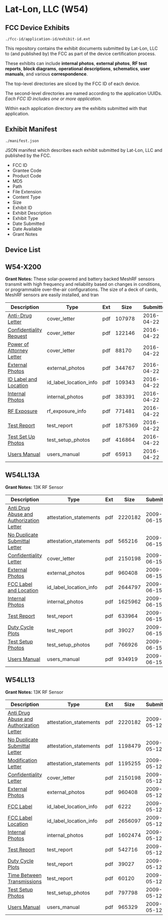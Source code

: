 # Lat-Lon, LLC (W54)
## FCC Device Exhibits

```
./fcc-id/application-id/exhibit-id.ext
```

This repository contains the exhibit documents submitted by Lat-Lon, LLC to (and published by) the FCC as part of the device certification process.

These exhibits can include **internal photos**, **external photos**, **RF test reports**, **block diagrams**, **operational descriptions**, **schematics**, **user manuals**, and various **correspondence**.

The top-level directories are sliced by the FCC ID of each device.

The second-level directories are named according to the application UUIDs. *Each FCC ID includes one or more application.*

Within each application directory are the exhibits submitted with that application. 

## Exhibit Manifest

```
./manifest.json
```

JSON manifest which describes each exhibit submitted by Lat-Lon, LLC and published by the FCC.

- FCC ID
- Grantee Code
- Product Code
- MD5
- Path
- File Extension
- Content Type
- Size
- Exhibit ID
- Exhibit Description
- Exhibit Type
- Date Submitted
- Date Available
- Grant Notes

## Device List
## W54-X200
**Grant Notes:** These solar-powered and battery backed MeshRF sensors transmit with high frequency and reliability based on changes in conditions, or programmable over-the-air configurations. The size of a deck of cards, MeshRF sensors are easily installed, and tran

| Description | Type | Ext | Size | Submitted | Available |
| ----------- | ---- | --- | ---- | --------- | --------- |
| [Anti-Drug Letter](W54-X200/8b87c13e449134bb56de4c045bf4b831/2966490.pdf) | cover_letter | pdf | 107978 | 2016-04-22 | 2016-05-02 |
| [Confidentiality Request](W54-X200/8b87c13e449134bb56de4c045bf4b831/2966491.pdf) | cover_letter | pdf | 122146 | 2016-04-22 | 2016-05-02 |
| [Power of Attorney Letter](W54-X200/8b87c13e449134bb56de4c045bf4b831/2966492.pdf) | cover_letter | pdf | 88170 | 2016-04-22 | 2016-05-02 |
| [External Photos](W54-X200/8b87c13e449134bb56de4c045bf4b831/2966493.pdf) | external_photos | pdf | 344767 | 2016-04-22 | 2016-05-02 |
| [ID Label and Location](W54-X200/8b87c13e449134bb56de4c045bf4b831/2966494.pdf) | id_label_location_info | pdf | 109343 | 2016-04-22 | 2016-05-02 |
| [Internal Photos](W54-X200/8b87c13e449134bb56de4c045bf4b831/2966495.pdf) | internal_photos | pdf | 383391 | 2016-04-22 | 2016-05-02 |
| [RF Exposure](W54-X200/8b87c13e449134bb56de4c045bf4b831/2966498.pdf) | rf_exposure_info | pdf | 771481 | 2016-04-22 | 2016-05-02 |
| [Test Report](W54-X200/8b87c13e449134bb56de4c045bf4b831/2966500.pdf) | test_report | pdf | 1875369 | 2016-04-22 | 2016-05-02 |
| [Test Set Up Photos](W54-X200/8b87c13e449134bb56de4c045bf4b831/2966501.pdf) | test_setup_photos | pdf | 416864 | 2016-04-22 | 2016-05-02 |
| [Users Manual](W54-X200/8b87c13e449134bb56de4c045bf4b831/2966502.pdf) | users_manual | pdf | 65913 | 2016-04-22 | 2016-05-02 |
## W54LL13A
**Grant Notes:** 13K RF Sensor

| Description | Type | Ext | Size | Submitted | Available |
| ----------- | ---- | --- | ---- | --------- | --------- |
| [Anti Drug Abuse and Authorization Letter](W54LL13A/674f5f4fe2d9e9bddc32c93c3c9c368e/1109448.pdf) | attestation_statements | pdf | 2220182 | 2009-06-15 | 2009-06-15 |
| [No Duplicate Submittal Letter](W54LL13A/674f5f4fe2d9e9bddc32c93c3c9c368e/1124667.pdf) | attestation_statements | pdf | 565216 | 2009-06-15 | 2009-06-15 |
| [Confidentiality Letter](W54LL13A/674f5f4fe2d9e9bddc32c93c3c9c368e/1109446.pdf) | cover_letter | pdf | 2150198 | 2009-06-15 | 2009-06-15 |
| [External Photos](W54LL13A/674f5f4fe2d9e9bddc32c93c3c9c368e/1109445.pdf) | external_photos | pdf | 960408 | 2009-06-15 | 2009-06-15 |
| [FCC Label and Location](W54LL13A/674f5f4fe2d9e9bddc32c93c3c9c368e/1124662.pdf) | id_label_location_info | pdf | 2644797 | 2009-06-15 | 2009-06-15 |
| [Internal Photos](W54LL13A/674f5f4fe2d9e9bddc32c93c3c9c368e/1124661.pdf) | internal_photos | pdf | 1625962 | 2009-06-15 | 2009-06-15 |
| [Test Report](W54LL13A/674f5f4fe2d9e9bddc32c93c3c9c368e/1124658.pdf) | test_report | pdf | 633964 | 2009-06-15 | 2009-06-15 |
| [Duty Cycle Plots](W54LL13A/674f5f4fe2d9e9bddc32c93c3c9c368e/1109450.pdf) | test_report | pdf | 39027 | 2009-06-15 | 2009-06-15 |
| [Test Setup Photos](W54LL13A/674f5f4fe2d9e9bddc32c93c3c9c368e/1124657.pdf) | test_setup_photos | pdf | 766926 | 2009-06-15 | 2009-06-15 |
| [Users Manual](W54LL13A/674f5f4fe2d9e9bddc32c93c3c9c368e/1124656.pdf) | users_manual | pdf | 934919 | 2009-06-15 | 2009-06-15 |
## W54LL13
**Grant Notes:** 13K RF Sensor

| Description | Type | Ext | Size | Submitted | Available |
| ----------- | ---- | --- | ---- | --------- | --------- |
| [Anti Drug Abuse and Authorization Letter](W54LL13/a7680eb9b7c91d9c7f527aa87ee046fa/1109448.pdf) | attestation_statements | pdf | 2220182 | 2009-05-12 | 2009-05-12 |
| [No Duplicate Submittal Letter](W54LL13/a7680eb9b7c91d9c7f527aa87ee046fa/1109449.pdf) | attestation_statements | pdf | 1198479 | 2009-05-12 | 2009-05-12 |
| [Modification Letter](W54LL13/a7680eb9b7c91d9c7f527aa87ee046fa/1109451.pdf) | attestation_statements | pdf | 1195255 | 2009-05-12 | 2009-05-12 |
| [Confidentiality Letter](W54LL13/a7680eb9b7c91d9c7f527aa87ee046fa/1109446.pdf) | cover_letter | pdf | 2150198 | 2009-05-12 | 2009-05-12 |
| [External Photos](W54LL13/a7680eb9b7c91d9c7f527aa87ee046fa/1109445.pdf) | external_photos | pdf | 960408 | 2009-05-12 | 2009-05-12 |
| [FCC Label](W54LL13/a7680eb9b7c91d9c7f527aa87ee046fa/1109443.pdf) | id_label_location_info | pdf | 6222 | 2009-05-12 | 2009-05-12 |
| [FCC Label Location](W54LL13/a7680eb9b7c91d9c7f527aa87ee046fa/1109444.pdf) | id_label_location_info | pdf | 2656097 | 2009-05-12 | 2009-05-12 |
| [Internal Photos](W54LL13/a7680eb9b7c91d9c7f527aa87ee046fa/1109442.pdf) | internal_photos | pdf | 1602474 | 2009-05-12 | 2009-05-12 |
| [Test Report](W54LL13/a7680eb9b7c91d9c7f527aa87ee046fa/1109439.pdf) | test_report | pdf | 542716 | 2009-05-12 | 2009-05-12 |
| [Duty Cycle Plots](W54LL13/a7680eb9b7c91d9c7f527aa87ee046fa/1109450.pdf) | test_report | pdf | 39027 | 2009-05-12 | 2009-05-12 |
| [Time Between Transmissions](W54LL13/a7680eb9b7c91d9c7f527aa87ee046fa/1109452.pdf) | test_report | pdf | 60120 | 2009-05-12 | 2009-05-12 |
| [Test Setup Photos](W54LL13/a7680eb9b7c91d9c7f527aa87ee046fa/1109438.pdf) | test_setup_photos | pdf | 797798 | 2009-05-12 | 2009-05-12 |
| [Users Manual](W54LL13/a7680eb9b7c91d9c7f527aa87ee046fa/1109437.pdf) | users_manual | pdf | 965329 | 2009-05-12 | 2009-05-12 |
